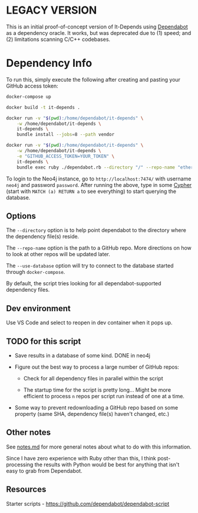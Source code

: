 # LEGACY VERSION

This is an initial proof-of-concept version of It-Depends using [Dependabot](https://dependabot.com/)
as a dependency oracle. It works, but was deprecated due to (1) speed; and (2) limitations scanning 
C/C++ codebases.

# Dependency Info

To run this, simply execute the following after creating and pasting your GitHub access token:

```bash
docker-compose up

docker build -t it-depends .

docker run -v "$(pwd):/home/dependabot/it-depends" \
    -w /home/dependabot/it-depends \
    it-depends \
    bundle install --jobs=8 --path vendor

docker run -v "$(pwd):/home/dependabot/it-depends" \
    -w /home/dependabot/it-depends \
    -e "GITHUB_ACCESS_TOKEN=YOUR_TOKEN" \
    it-depends \
    bundle exec ruby ./dependabot.rb --directory "/" --repo-name "ethereum/go-ethereum" --use-database
```

To login to the Neo4j instance, go to `http://localhost:7474/` with username `neo4j` and password `password`. After running the above, type in some [Cypher](https://neo4j.com/developer/cypher/) (start with `MATCH (a) RETURN a` to see everything) to start querying the database.

## Options

The `--directory` option is to help point dependabot to the directory where the dependency file(s) reside.

The `--repo-name` option is the path to a GitHub repo. More directions on how to look at other repos will be updated later.

The `--use-database` option will try to connect to the database started through `docker-compose`.

By default, the script tries looking for all dependabot-supported dependency files.

## Dev environment

Use VS Code and select to reopen in dev container when it pops up.

## TODO for this script

* Save results in a database of some kind. DONE in neo4j

* Figure out the best way to process a large number of GitHub repos:

  * Check for all dependency files in parallel within the script

  * The startup time for the script is pretty long... Might be more efficient to process `n` repos per script run instead of one at a time.

* Some way to prevent redownloading a GitHub repo based on some property (same SHA, dependency file(s) haven't changed, etc.)

## Other notes

See [notes.md](./notes.md) for more general notes about what to do with this information.

Since I have zero experience with Ruby other than this, I think post-processing the results with Python would be best for anything that isn't easy to grab from Dependabot.

## Resources

Starter scripts - https://github.com/dependabot/dependabot-script
